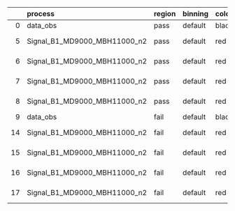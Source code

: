 |    | process                      | region   | binning   | color   | process_type   |   scale | variation   | source_filename                                                       | source_histname    | alias                        | title     |   combine_idx |     lnN |   shapes | syst_type   | direction   | variation_alias   |
|---:|:-----------------------------|:---------|:----------|:--------|:---------------|--------:|:------------|:----------------------------------------------------------------------|:-------------------|:-----------------------------|:----------|--------------:|--------:|---------:|:------------|:------------|:------------------|
|  0 | data_obs                     | pass     | default   | black   | DATA           |       1 | nominal     | ./histograms_for_2DAlphabet_v15//BH_Data.root                         | hpass              | Data                         | Data      |           nan | nan     |      nan | nan         | nan         | nan               |
|  5 | Signal_B1_MD9000_MBH11000_n2 | pass     | default   | red     | SIGNAL         |       1 | lumi        | ./histograms_for_2DAlphabet_v15//BH_Signal_B1_MD9000_MBH11000_n2.root | hpass              | Signal_B1_MD9000_MBH11000_n2 | BH signal |           nan |   1.016 |      nan | lnN         | nan         | nan               |
|  6 | Signal_B1_MD9000_MBH11000_n2 | pass     | default   | red     | SIGNAL         |       1 | SVM         | ./histograms_for_2DAlphabet_v15//BH_Signal_B1_MD9000_MBH11000_n2.root | hpass_SVMsyst_up   | Signal_B1_MD9000_MBH11000_n2 | BH signal |           nan | nan     |        1 | shapes      | Up          | SVMsyst           |
|  7 | Signal_B1_MD9000_MBH11000_n2 | pass     | default   | red     | SIGNAL         |       1 | SVM         | ./histograms_for_2DAlphabet_v15//BH_Signal_B1_MD9000_MBH11000_n2.root | hpass_SVMsyst_down | Signal_B1_MD9000_MBH11000_n2 | BH signal |           nan | nan     |        1 | shapes      | Down        | SVMsyst           |
|  8 | Signal_B1_MD9000_MBH11000_n2 | pass     | default   | red     | SIGNAL         |       1 | nominal     | ./histograms_for_2DAlphabet_v15//BH_Signal_B1_MD9000_MBH11000_n2.root | hpass              | Signal_B1_MD9000_MBH11000_n2 | BH signal |           nan | nan     |      nan | nan         | nan         | nan               |
|  9 | data_obs                     | fail     | default   | black   | DATA           |       1 | nominal     | ./histograms_for_2DAlphabet_v15//BH_Data.root                         | hfail              | Data                         | Data      |           nan | nan     |      nan | nan         | nan         | nan               |
| 14 | Signal_B1_MD9000_MBH11000_n2 | fail     | default   | red     | SIGNAL         |       1 | lumi        | ./histograms_for_2DAlphabet_v15//BH_Signal_B1_MD9000_MBH11000_n2.root | hfail              | Signal_B1_MD9000_MBH11000_n2 | BH signal |           nan |   1.016 |      nan | lnN         | nan         | nan               |
| 15 | Signal_B1_MD9000_MBH11000_n2 | fail     | default   | red     | SIGNAL         |       1 | SVM         | ./histograms_for_2DAlphabet_v15//BH_Signal_B1_MD9000_MBH11000_n2.root | hfail_SVMsyst_up   | Signal_B1_MD9000_MBH11000_n2 | BH signal |           nan | nan     |        1 | shapes      | Up          | SVMsyst           |
| 16 | Signal_B1_MD9000_MBH11000_n2 | fail     | default   | red     | SIGNAL         |       1 | SVM         | ./histograms_for_2DAlphabet_v15//BH_Signal_B1_MD9000_MBH11000_n2.root | hfail_SVMsyst_down | Signal_B1_MD9000_MBH11000_n2 | BH signal |           nan | nan     |        1 | shapes      | Down        | SVMsyst           |
| 17 | Signal_B1_MD9000_MBH11000_n2 | fail     | default   | red     | SIGNAL         |       1 | nominal     | ./histograms_for_2DAlphabet_v15//BH_Signal_B1_MD9000_MBH11000_n2.root | hfail              | Signal_B1_MD9000_MBH11000_n2 | BH signal |           nan | nan     |      nan | nan         | nan         | nan               |